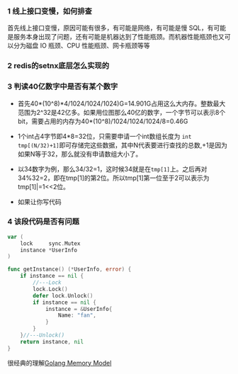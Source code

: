 ### 1 线上接口变慢，如何排查

首先线上接口变慢，原因可能有很多，有可能是网络，有可能是慢 SQL，有可能是服务本身出现了问题，还有可能是机器达到了性能瓶颈。而机器性能瓶颈也又可以分为磁盘 IO 瓶颈、CPU 性能瓶颈、网卡瓶颈等等

### 2 redis的setnx底层怎么实现的

### 3 判读40亿数字中是否有某个数字

- 首先40\*(10^8)\*4/1024/1024/1024)G=14.901G占用这么大内存。整数最大范围为2^32是42亿多。如果用位图那么40亿的数字，一个字节可以表示8个bit，需要占用的内存为40\*(10^8)/1024/1024/1024/8=0.46G

- 1个int占4字节即4*8=32位，只需要申请一个int数组长度为 `int tmp[(N/32)+1]`即可存储完这些数据，其中N代表要进行查找的总数,+1是因为如果N等于32，那么就没有申请数组大小了。
- 以34数字为例，那么34/32=1，这时候34就是在`tmp[1]`上。之后再对34%32=2，即在tmp[1]的第2位。所以tmp[1]第一位至于2可以表示为tmp[1]|=1<<2位。

- 如果让你写代码

### 4 该段代码是否有问题

```go
var (
    lock     sync.Mutex
    instance *UserInfo
)

func getInstance() (*UserInfo, error) {
    if instance == nil {
        //---Lock
        lock.Lock()
        defer lock.Unlock()
        if instance == nil {
            instance = &UserInfo{
                Name: "fan",
            }
        }
    }//---Unlock()
    return instance, nil
}
```

很经典的理解[Golang Memory Model](https://fanlv.fun/2020/06/09/golang-memory-model/#3-3-%E5%A6%82%E4%BD%95%E8%A7%A3%E5%86%B3%E4%B8%8A%E9%9D%A2Golang-Double-Check%E7%9A%84%E9%97%AE%E9%A2%98)
